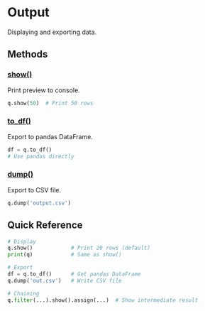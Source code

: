 # Output

Displaying and exporting data.

## Methods

### [show()](show.md)

Print preview to console.

```python
q.show(50)  # Print 50 rows
```

### [to_df()](to_df.md)

Export to pandas DataFrame.

```python
df = q.to_df()
# Use pandas directly
```

### [dump()](dump.md)

Export to CSV file.

```python
q.dump('output.csv')
```

## Quick Reference

```python
# Display
q.show()            # Print 20 rows (default)
print(q)            # Same as show()

# Export
df = q.to_df()      # Get pandas DataFrame
q.dump('out.csv')   # Write CSV file

# Chaining
q.filter(...).show().assign(...)  # Show intermediate result
```
